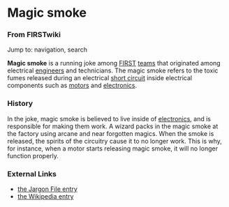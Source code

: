 

# Magic smoke

### From FIRSTwiki

Jump to: navigation, search

**Magic smoke** is a running joke among [FIRST](/index.php/FIRST "FIRST" ) [teams](/index.php/Teams "Teams" ) that originated among electrical [engineers](/index.php/Engineer "Engineer" ) and technicians. The magic smoke refers to the toxic fumes released during an electrical [short circuit](/index.php/Short_circuit "Short circuit" ) inside electrical components such as [motors](/index.php/Motors "Motors" ) and [electronics](/index.php/Electronics_and_circuitry "Electronics and circuitry" ). 


###  History

In the joke, magic smoke is believed to live inside of
[electronics](/index.php/Electronics_and_circuitry "Electronics and circuitry"
), and is responsible for making them work. A wizard packs in the magic smoke
at the factory using arcane and near forgotten magics. When the smoke is
released, the spirits of the circuitry cause it to no longer work. This is
why, for instance, when a motor starts releasing magic smoke, it will no
longer function properly.


###  External Links

  * [the Jargon File entry](http://catb.org/jargon/html/M/magic-smoke.html "http://catb.org/jargon/html/M/magic-smoke.html" )
  * [the Wikipedia entry](http://www.wikipedia.org/wiki/Magic_smoke "wikipedia:Magic_smoke" )

